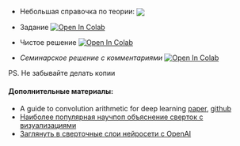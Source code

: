 - Небольшая справочка по теории: <a href="https://kirili4ik.notion.site/2-dd81565d22144057a8866e918d72ce12">
      <img align="center" src="https://img.shields.io/badge/Notion-000000?logo=notion&logoColor=white"/>
  </a>

- Задание [![Open In Colab](https://colab.research.google.com/assets/colab-badge.svg)](https://colab.research.google.com/github/kirili4ik/iad-deep-learning/blob/premium/2021/sem02/sem02_task.ipynb)
- Чистое решение [![Open In Colab](https://colab.research.google.com/assets/colab-badge.svg)](https://colab.research.google.com/github/kirili4ik/iad-deep-learning/blob/premium/2021/sem02/sem02_solution.ipynb)
- _Семинарское решение с комментариями_ [![Open In Colab](https://colab.research.google.com/assets/colab-badge.svg)](https://colab.research.google.com/github/kirili4ik/iad-deep-learning/blob/premium/2021/sem02/sem02_solved_with_comments.ipynb)

PS. Не забывайте делать копии

#### Дополнительные материалы:
* A guide to convolution arithmetic for deep learning [paper](https://arxiv.org/abs/1603.07285), [github](https://github.com/vdumoulin/conv_arithmetic)
* [Наиболее популярная научпоп объяснение сверток с визуализациями](https://towardsdatascience.com/convolutional-neural-networks-explained-9cc5188c4939)
* [Заглянуть в сверточные слои нейросети с OpenAI](https://microscope.openai.com/)
